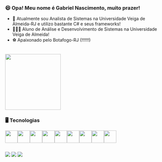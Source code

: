 ### 😄 Opa! Meu nome é Gabriel Nascimento, muito prazer!

- 🔭 Atualmente sou Analista de Sistemas na Universidade Veiga de Almeida-RJ e utilizo bastante C# e seus frameworks!
- 👨🏽‍🎓 Aluno de Análise e Desenvolvimento de Sistemas na Universidade Veiga de Almeida!
- ⚽ Apaixonado pelo Botafogo-RJ (!!!!!!) 

<div><br>
  <img height="180em" src="https://github-readme-stats.vercel.app/api/top-langs/?username=bielnascf&layout=compact&theme=tokyonight">
</div>

### 🖥️ Tecnologias

<div style="display: flex"><br>
  <img align="center" height="40" width="40" src="https://cdn.jsdelivr.net/gh/devicons/devicon/icons/html5/html5-plain-wordmark.svg"/>
  <img align="center" height="40" width="40" src="https://cdn.jsdelivr.net/gh/devicons/devicon/icons/css3/css3-plain-wordmark.svg"/>
  <img align="center" height="40" width="40" src="https://cdn.jsdelivr.net/gh/devicons/devicon/icons/javascript/javascript-original.svg"/>
  <img align="center" height="40" width="40" src="https://cdn.jsdelivr.net/gh/devicons/devicon/icons/typescript/typescript-plain.svg"/>
  <img align="center" height="40" width="40" src="https://cdn.jsdelivr.net/gh/devicons/devicon/icons/react/react-original-wordmark.svg"/>
  <img align="center" height="40" width="40" src="https://cdn.jsdelivr.net/gh/devicons/devicon/icons/nextjs/nextjs-plain.svg"/>
  <img align="center" height="40" width="40" src="https://cdn.jsdelivr.net/gh/devicons/devicon/icons/csharp/csharp-original.svg"/>
  <img align="center" height="40" width="40" src="https://cdn.jsdelivr.net/gh/devicons/devicon/icons/dotnetcore/dotnetcore-original.svg"/>
  <img align="center" height="40" width="40" src="https://cdn.jsdelivr.net/gh/devicons/devicon/icons/git/git-original.svg"/>
</div>

##

<div>
  <a href="mailto:bielporto1@hotmail.com" target="_blank"><img src="https://img.shields.io/badge/Microsoft_Outlook-0078D4?style=for-the-badge&logo=microsoft-outlook&logoColor=white"></a>
  <a href="https://www.linkedin.com/in/gabriel-nascimento-484450255/" target="_blank"><img src="https://img.shields.io/badge/LinkedIn-0077B5?style=for-the-badge&logo=linkedin&logoColor=white"></a>
  <a href="https://bielnascf.github.io/portfolio" target="_blank"><img src="https://img.shields.io/badge/website-000000?style=for-the-badge&logo=About.me&logoColor=white"></a>
</div>

